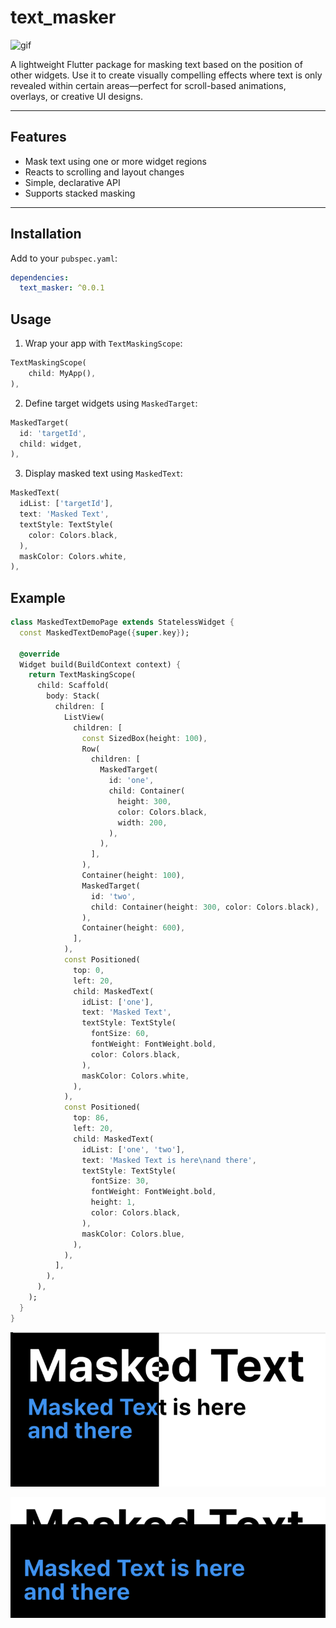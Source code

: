 # text_masker

![gif](https://velog.velcdn.com/images/locked/post/7f29d15a-da74-46ff-aad3-cbb920beb69f/image.gif)


A lightweight Flutter package for masking text based on the position of other widgets. Use it to create visually compelling effects where text is only revealed within certain areas—perfect for scroll-based animations, overlays, or creative UI designs.

---

## Features

- Mask text using one or more widget regions
- Reacts to scrolling and layout changes
- Simple, declarative API
- Supports stacked masking

---

## Installation

Add to your `pubspec.yaml`:

```yaml
dependencies:
  text_masker: ^0.0.1
```


## Usage

1. Wrap your app with `TextMaskingScope`:
```dart
TextMaskingScope(
    child: MyApp(),
),
```

2. Define target widgets using `MaskedTarget`:
```dart
MaskedTarget(
  id: 'targetId',
  child: widget,
),
```

3. Display masked text using `MaskedText`:
```dart
MaskedText(
  idList: ['targetId'],
  text: 'Masked Text',
  textStyle: TextStyle(
    color: Colors.black,
  ),
  maskColor: Colors.white,
),
```

## Example


```dart
class MaskedTextDemoPage extends StatelessWidget {
  const MaskedTextDemoPage({super.key});

  @override
  Widget build(BuildContext context) {
    return TextMaskingScope(
      child: Scaffold(
        body: Stack(
          children: [
            ListView(
              children: [
                const SizedBox(height: 100),
                Row(
                  children: [
                    MaskedTarget(
                      id: 'one',
                      child: Container(
                        height: 300,
                        color: Colors.black,
                        width: 200,
                      ),
                    ),
                  ],
                ),
                Container(height: 100),
                MaskedTarget(
                  id: 'two',
                  child: Container(height: 300, color: Colors.black),
                ),
                Container(height: 600),
              ],
            ),
            const Positioned(
              top: 0,
              left: 20,
              child: MaskedText(
                idList: ['one'],
                text: 'Masked Text',
                textStyle: TextStyle(
                  fontSize: 60,
                  fontWeight: FontWeight.bold,
                  color: Colors.black,
                ),
                maskColor: Colors.white,
              ),
            ),
            const Positioned(
              top: 86,
              left: 20,
              child: MaskedText(
                idList: ['one', 'two'],
                text: 'Masked Text is here\nand there',
                textStyle: TextStyle(
                  fontSize: 30,
                  fontWeight: FontWeight.bold,
                  height: 1,
                  color: Colors.black,
                ),
                maskColor: Colors.blue,
              ),
            ),
          ],
        ),
      ),
    );
  }
}
```
![Example1](https://raw.githubusercontent.com/lockedfile/text_masker/main/assets/masked_1.png)

![Example2](https://raw.githubusercontent.com/lockedfile/text_masker/main/assets/masked_2.png)








